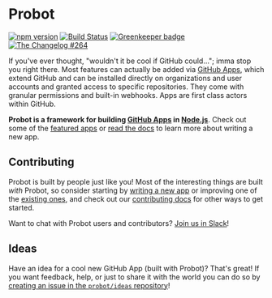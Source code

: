 # Probot

[![npm version](https://img.shields.io/npm/v/probot.svg)](https://www.npmjs.com/package/probot) [![Build Status](https://travis-ci.org/probot/probot.svg?branch=master)](https://travis-ci.org/probot/probot) [![Greenkeeper badge](https://badges.greenkeeper.io/probot/probot.svg)](https://greenkeeper.io/) [![The Changelog #264](https://img.shields.io/badge/The%20Changelog-%23264-61c192.svg)](https://changelog.com/podcast/264)

If you've ever thought, "wouldn't it be cool if GitHub could…"; imma stop you right there. Most features can actually be added via [GitHub Apps](https://developer.github.com/apps/), which extend GitHub and can be installed directly on organizations and user accounts and granted access to specific repositories. They come with granular permissions and built-in webhooks. Apps are first class actors within GitHub.

**Probot is a framework for building [GitHub Apps](http://developer.github.com/apps) in [Node.js](https://nodejs.org/)**. Check out some of the [featured apps](https://probot.github.io/apps) or [read the docs](https://probot.github.io/docs/) to learn more about writing a new app.

## Contributing

Probot is built by people just like you! Most of the interesting things are built _with_ Probot, so consider starting by [writing a new app](https://probot.github.io/docs/) or improving one of the [existing ones](https://github.com/search?q=topic%3Aprobot-app&type=Repositories), and check out our [contributing docs](CONTRIBUTING.md) for other ways to get started.

Want to chat with Probot users and contributors? [Join us in Slack](https://probot-slackin.herokuapp.com/)!

## Ideas

Have an idea for a cool new GitHub App (built with Probot)? That's great! If you want feedback, help, or just to share it with the world you can do so by [creating an issue in the `probot/ideas` repository](https://github.com/probot/ideas/issues/new)!
